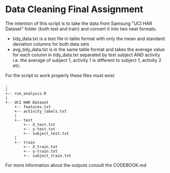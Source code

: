 # Data Cleaning Final Assignment
The intention of this script is to take the data from Samsung "UCI HAR Dataset" folder (both test and train) and convert it into
two neat formats.

* tidy_data.txt is a text file in table format with only the mean and standard deviation columns for both data sets
* avg_tidy_data.txt is in the same table format and takes the average value for each column in tidy_data.txt separated by test subject AND activity i.e. the average of subject 1, activity 1 is different to subject 1, activity 2 etc.

For the script to work properly these files must exist
```
.
|
+-- run_analysis.R
|
+-- UCI HAR Dataset
    +-- features.txt
    +-- activity_labels.txt
    |
    +-- test
        +-- X_test.txt
        +-- y-test.txt
        +-- subject_test.txt
    |
    +-- train
        +-- X_train.txt
        +-- y-train.txt
        +-- subject_train.txt
```
For more information about the outputs consult the CODEBOOK.md
